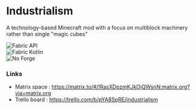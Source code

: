 # Industrialism

A technology-based Minecraft mod with a focus on multiblock machinery rather than single "magic cubes"

![Fabric API](https://i.imgur.com/HabVZJRt.png)  
![Fabric Kotlin](https://i.imgur.com/PIrYlbRt.png)  
![No Forge](https://i.imgur.com/77kxz8xt.png)

### Links
* Matrix space : https://matrix.to/#/!RasXDpzmKJkOjQWsnN:matrix.org?via=matrix.org
* Trello board : https://trello.com/b/pYA8SpRE/industrialism 
